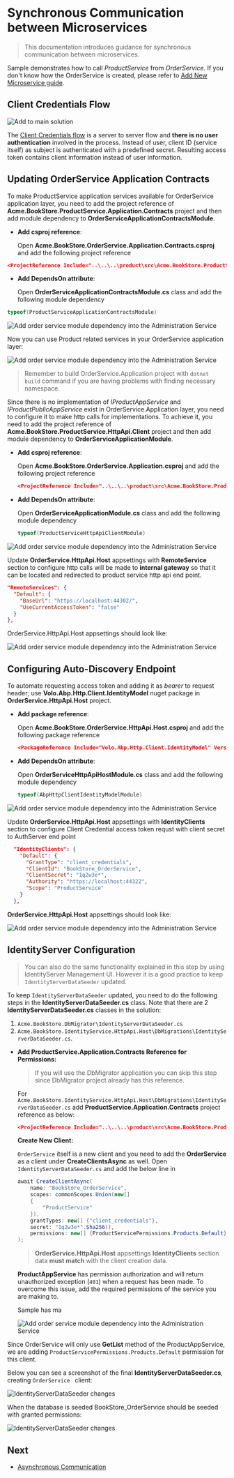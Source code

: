 # Synchronous Communication between Microservices

> This documentation introduces guidance for synchronous communication between microservices. 

Sample demonstrates how to call *ProductService* from *OrderService*. If you don't know how the OrderService is created, please refer to [Add New Microservice guide](add-microservice.md).

## Client Credentials Flow

![Add to main solution](../../images/cc-flow.png)

The [Client Credentials flow](https://docs.identityserver.io/en/latest/quickstarts/1_client_credentials.html) is a server to server flow and **there is no user authentication** involved in the process. Instead of user, client ID (service itself) as subject is authenticated with a predefined secret. Resulting access token contains client information instead of user information.

## Updating OrderService Application Contracts

To make ProductService application services available for OrderService application layer, you need to add the project reference of **Acme.BookStore.ProductService.Application.Contracts** project and then add module dependency to **OrderServiceApplicationContractsModule**.

* **Add csproj reference**:

  Open **Acme.BookStore.OrderService.Application.Contracts.csproj** and add the following project reference

```json
<ProjectReference Include="..\..\..\product\src\Acme.BookStore.ProductService.Application.Contracts\Acme.BookStore.ProductService.Application.Contracts.csproj" />
```

* **Add DependsOn attribute**:

  Open **OrderServiceApplicationContractsModule.cs** class and add the following module dependency
  
```csharp
typeof(ProductServiceApplicationContractsModule)
```

  ![Add order service module dependency into the Administration Service](../../images/orderservice-module-added-productservice.png)

Now you can use Product related services in your OrderService application layer:

![Add order service module dependency into the Administration Service](../../images/orderservice-using-product-services.png)

> Remember to build OrderService.Application project with `dotnet build` command if you are having problems with finding necessary namespace.

Since there is no implementation of *IProductAppService* and *IProductPublicAppService* exist in OrderService.Application layer, you need to configure it to make http calls for implementations. To achieve it, you need to add the project reference of **Acme.BookStore.ProductService.HttpApi.Client** project and then add module dependency to **OrderServiceApplicationModule**.

- **Add csproj reference**:

  Open **Acme.BookStore.OrderService.Application.csproj** and add the following project reference

  ```json
  <ProjectReference Include="..\..\..\product\src\Acme.BookStore.ProductService.HttpApi.Client\Acme.BookStore.ProductService.HttpApi.Client.csproj" />
  ```

- **Add DependsOn attribute**:

  Open **OrderServiceApplicationModule.cs** class and add the following module dependency

  ```csharp
  typeof(ProductServiceHttpApiClientModule)
  ```

![Add order service module dependency into the Administration Service](../../images/orderservice-app-module-added-product-client.png)

Update **OrderService.HttpApi.Host** appsettings with **RemoteService** section to configure http calls will be made to **internal gateway** so that it can be located and redirected to product service http api end point.

```json
"RemoteServices": {
  "Default": {
    "BaseUrl": "https://localhost:44302/",
    "UseCurrentAccessToken": "false"
  }
},
```

OrderService.HttpApi.Host appsettings should look like:

![Add order service module dependency into the Administration Service](../../images/orderservice-httpapihost-appsettings-added-remoteservice.png)

## Configuring Auto-Discovery Endpoint

To automate requesting access token and adding it as *bearer* to request header; use **Volo.Abp.Http.Client.IdentityModel** nuget package in  **OrderService.HttpApi.Host** project.

- **Add package reference**:

  Open **Acme.BookStore.OrderService.HttpApi.Host.csproj** and add the following package reference

  ```json
  <PackageReference Include="Volo.Abp.Http.Client.IdentityModel" Version="4.4.2" />
  ```

- **Add DependsOn attribute**:

  Open **OrderServiceHttpApiHostModule.cs** class and add the following module dependency

  ```csharp
  typeof(AbpHttpClientIdentityModelModule)
  ```

![Add order service module dependency into the Administration Service](../../images/orderservice-app-module-added-product-client.png)

Update **OrderService.HttpApi.Host** appsettings with **IdentityClients** section to configure Client Credential access token requst with client secret to AuthServer end point

```json
  "IdentityClients": {
    "Default": {
      "GrantType": "client_credentials", 
      "ClientId": "BookStore_OrderService",
      "ClientSecret": "1q2w3e*",
      "Authority": "https://localhost:44322", 
      "Scope": "ProductService"
    }
  },
```

**OrderService.HttpApi.Host** appsettings should look like:

![Add order service module dependency into the Administration Service](../../images/orderservice-httpapihost-appsettings.png)

## IdentityServer Configuration

> You can also do the same functionality explained in this step by using IdentityServer Management UI. However it is a good practice to keep `IdentityServerDataSeeder` updated. 

To keep `IdentityServerDataSeeder` updated, you need to do the following steps in the **IdentityServerDataSeeder.cs** class. Note that there are 2 **IdentityServerDataSeeder.cs** classes in the solution:

1. `Acme.BookStore.DbMigrator\IdentityServerDataSeeder.cs`
2. `Acme.BookStore.IdentityService.HttpApi.Host\DbMigrations\IdentityServerDataSeeder.cs`. 


- **Add ProductService.Application.Contracts Reference for Permissions:**

  > If you will use the DbMigrator application you can skip this step since DbMigrator project already has this reference.

  For `Acme.BookStore.IdentityService.HttpApi.Host\DbMigrations\IdentityServerDataSeeder.cs` add **ProductService.Application.Contracts** project reference as below:

  ```json
  <ProjectReference Include="..\..\..\product\src\Acme.BookStore.ProductService.Application.Contracts\Acme.BookStore.ProductService.Application.Contracts.csproj" />
  ```

  **Create New Client:** 

  `OrderService` itself is a new client and you need to add the **OrderService** as a client under **CreateClientsAsync** as well. Open `IdentityServerDataSeeder.cs` and add the below line in 

  ```csharp
  await CreateClientAsync(
      name: "BookStore_OrderService",
      scopes: commonScopes.Union(new[]
      {
          "ProductService"
      }),
      grantTypes: new[] {"client_credentials"},
      secret: "1q2w3e*".Sha256(),
      permissions: new[] {ProductServicePermissions.Products.Default}
  );
  ```

  > **OrderService.HttpApi.Host** appsettings **IdentityClients** section data **must match** with the client creation data.

  **ProductAppService** has permission authorization and will return unauthorized exception (`401`) when a request has been made. To overcome this issue, add the required permissions of the service you are making to.

  Sample has ma

  ![Add order service module dependency into the Administration Service](../../images/productappservice-authorization.png)

Since OrderService will only use **GetList** method of the ProductAppService, we are adding `ProductServicePermissions.Products.Default` permission for this client. 

Below you can see a screenshot of the final **IdentityServerDataSeeder.cs**, creating `OrderService ` client:

![IdentityServerDataSeeder changes](../../images/identityserver-orderservice-client-creation.png)

When the database is seeded BookStore_OrderService should be seeded with granted permissions:

![IdentityServerDataSeeder changes](../../images/added-orderservice-client-db-query.png)

## Next

- [Asynchronous Communication](asynched-communication.md)
